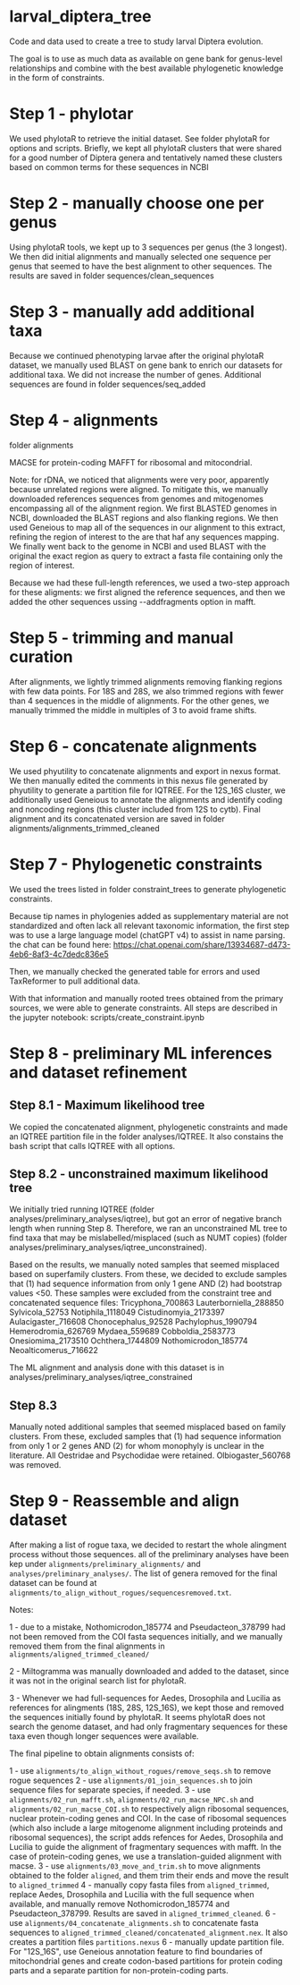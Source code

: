 # larval_diptera_tree
Code and data used to create a tree to study larval Diptera evolution.

The goal is to use as much data as available on gene bank for genus-level relationships and combine with the best available phylogenetic knowledge in the form of constraints.

# Step 1 - phylotar

We used phylotaR to retrieve the initial dataset. See folder phylotaR for options and scripts. Briefly, we kept all phylotaR clusters that were shared for a good number of Diptera genera and tentatively named these clusters based on common terms for these sequences in NCBI

# Step 2 - manually choose one per genus

Using phylotaR tools, we kept up to 3 sequences per genus (the 3 longest). We then did initial alignments and manually selected one sequence per genus that seemed to have the best alignment to other sequences. The results are saved in folder sequences/clean_sequences

# Step 3 - manually add additional taxa

Because we continued phenotyping larvae after the original phylotaR dataset, we manually used BLAST on gene bank to enrich our datasets for additional taxa. We did not increase the number of genes. Additional sequences are found in folder sequences/seq_added

# Step 4 - alignments

folder alignments

MACSE for protein-coding
MAFFT for ribosomal and mitocondrial. 

Note: for rDNA, we noticed that alignments were very poor, apparently because unrelated regions were aligned. To mitigate this, we manually downloaded references sequences from genomes and mitogenomes encompassing all of the alignment region. We first BLASTED genomes in NCBI, downloaded the BLAST regions and also flanking regions. We then used Geneious to map all of the sequences in our alignment to this extract, refining the region of interest to the are that haf any sequences mapping. We finally went back to the genome in NCBI and used BLAST with the original the exact region as query to extract a fasta file containing only the region of interest.

Because we had these full-length references, we used a two-step approach for these aligments: we first aligned the reference sequences, and then we added the other sequences ussing --addfragments option in mafft.

# Step 5 - trimming and manual curation

After alignments, we lightly trimmed alignments removing flanking regions with few data points. For 18S and 28S, we also trimmed regions with fewer than 4 sequences in the middle of alignments. For the other genes, we manually trimmed the middle in multiples of 3 to avoid frame shifts.

# Step 6 - concatenate alignments

We used phyutility to concatenate alignments and export in nexus format. We then manually edited the comments in this nexus file generated by phyutility to generate a partition file for IQTREE. For the 12S_16S cluster, we additionally used Geneious to annotate the alignments and identify coding and noncoding regions (this cluster included from 12S to cytb).
Final alignment and its concatenated version are saved in folder alignments/alignments_trimmed_cleaned

# Step 7 -  Phylogenetic constraints
We used the trees listed in folder constraint_trees to generate phylogenetic constraints.

Because tip names in phylogenies added as supplementary material are not standardized and often lack all relevant taxonomic information, the first step was to use a large language model (chatGPT v4) to assist in name parsing. the chat can be found here: https://chat.openai.com/share/13934687-d473-4eb6-8af3-4c7dedc836e5

Then, we manually checked the generated table for errors and used TaxReformer to pull additional data. 

With that information and manually rooted trees obtained from the primary sources, we were able to generate constraints. All steps are described in the  jupyter notebook: scripts/create_constraint.ipynb

# Step 8 - preliminary ML inferences and dataset refinement

## Step 8.1 - Maximum likelihood tree
We copied the concatenated alignment, phylogenetic constraints and made an IQTREE partition file in the folder analyses/IQTREE. It also constains the bash script that calls IQTREE with all options.

## Step 8.2 - unconstrained maximum likelihood tree
We initially tried running IQTREE (folder analyses/preliminary_analyses/iqtree), but got an error of negative branch length when running Step 8. Therefore, we ran an unconstrained ML tree to find taxa that may be mislabelled/misplaced (such as NUMT copies) (folder analyses/preliminary_analyses/iqtree_unconstrained).

Based on the results, we manually noted samples that seemed misplaced based on superfamily clusters. From these, we decided to exclude samples that (1) had sequence information from only 1 gene AND (2) had bootstrap values <50. These samples were excluded from the constraint tree and concatenated sequence files:
Tricyphona_700863
Lauterborniella_288850
Sylvicola_52753
Notiphila_1118049
Cistudinomyia_2173397
Aulacigaster_716608
Chonocephalus_92528
Pachylophus_1990794
Hemerodromia_626769
Mydaea_559689
Cobboldia_2583773
Onesiomima_2173510
Ochthera_1744809
Nothomicrodon_185774
Neoalticomerus_716622

The ML alignment and analysis done with this dataset is in analyses/preliminary_analyses/iqtree_constrained

## Step 8.3 
Manually noted additional samples that seemed misplaced based on family clusters. From these, excluded samples that (1) had sequence information from only 1 or 2 genes AND (2) for whom monophyly is unclear in the literature. All Oestridae and Psychodidae were retained. Olbiogaster_560768 was removed. 

# Step 9 - Reassemble and align dataset
After making a list of rogue taxa, we decided to restart the whole alingment process without those sequences. all of the preliminary analyses have been kep under `alignments/preliminary_alignments/` and `analyses/preliminary_analyses/`. The list of genera removed for the final dataset can be found at `alignments/to_align_without_rogues/sequencesremoved.txt`. 

Notes: 

1 - due to a mistake, Nothomicrodon_185774 and Pseudacteon_378799 had not been removed from the COI fasta sequences initially, and we manually removed them from the final alignments in `alignments/aligned_trimmed_cleaned/`

2 - Miltogramma was manually downloaded and added to the dataset, since it was not in the original search list for phylotaR.

3 - Whenever we had full-sequences for Aedes, Drosophila and Lucilia as references for alingments (18S, 28S, 12S_16S), we kept those and removed the sequences initially found by phylotaR. It seems phylotaR does not search the genome dataset, and had only fragmentary sequences for these taxa even though longer sequences were available.

The final pipeline to obtain alignments consists of:

1 - use `alignments/to_align_without_rogues/remove_seqs.sh` to remove rogue sequences
2 - use `alignments/01_join_sequences.sh` to join sequence files for separate species, if needed.
3 - use `alignments/02_run_mafft.sh`, `alignments/02_run_macse_NPC.sh` and `alignments/02_run_macse_COI.sh` to respectively align ribosomal sequences, nuclear protein-coding genes and COI. In the case of ribosomal sequences (which also include a large mitogenome alignment including proteinds and ribosomal sequences), the script adds refences for Aedes, Drosophila and Lucilia to guide the alignment of fragmentary sequences with mafft. In the case of protein-coding genes, we use a translation-guided alignment with macse.
3 - use `alignments/03_move_and_trim.sh` to move alignments obtained to the folder `aligned`, and them trim their ends and move the result to `aligned_trimmed`
4 - manually copy fasta files from `aligned_trimmed`, replace Aedes, Drosophila and Lucilia with the full sequence when available, and manually remove Nothomicrodon_185774 and Pseudacteon_378799. Results are saved in `aligned_trimmed_cleaned`.
6 - use `alignments/04_concatenate_alignments.sh` to concatenate fasta sequences to `aligned_trimmed_cleaned/concatenated_alignment.nex`. It also creates a partition files `partitions.nexus`
6 - manually update partition file. For "12S_16S", use Geneious annotation feature to find boundaries of mitochondrial genes and create codon-based partitions for protein coding parts and a separate partition for non-protein-coding parts.

